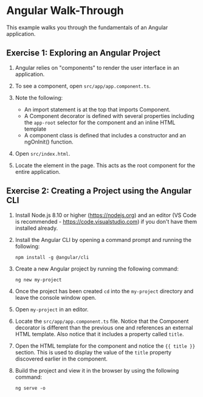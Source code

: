# Angular Walk-Through

This example walks you through the fundamentals of an Angular application.

## Exercise 1: Exploring an Angular Project

1. Angular relies on "components" to render the user interface in an application.

2. To see a component, open `src/app/app.component.ts`. 

3. Note the following:
   * An import statement is at the top that imports Component.
   * A Component decorator is defined with several properties including the
     `app-root` selector for the component and an inline HTML template
   * A component class is defined that includes a constructor and an ngOnInit() function.

4. Open `src/index.html`.

5. Locate the <app-root> element in the page. This acts as the 
   root component for the entire application.

## Exercise 2: Creating a Project using the Angular CLI

1. Install Node.js 8.10 or higher (https://nodejs.org) and an editor (VS Code is recommended - https://code.visualstudio.com) if you don't have them installed already.

2. Install the Angular CLI by opening a command prompt and running the following:

    `npm install -g @angular/cli`

3. Create a new Angular project by running the following command:

    `ng new my-project`

4. Once the project has been created `cd` into the `my-project` directory and leave
   the console window open.

6. Open `my-project` in an editor.

7. Locate the `src/app/app.component.ts` file. Notice that the Component decorator
   is different than the previous one and references an external HTML template. Also
   notice that it includes a property called `title`.

8. Open the HTML template for the component and notice the `{{ title }}` section. This is
   used to display the value of the `title` property discovered earlier in the component.

9. Build the project and view it in the browser by using the following command:

    `ng serve -o`